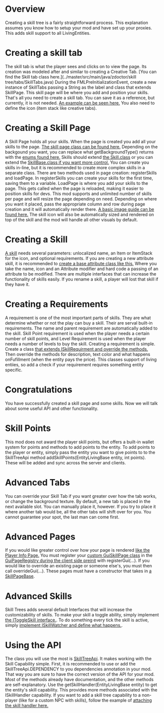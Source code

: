 # Overview
Creating a skill tree is a fairly straightforward process. This explanation assumes you know how to setup your mod and have set up your proxies. This adds skill support to all LivingEntities.

# Creating a skill tab
The skill tab is what the player sees and clicks on to view the page. Its creation was modeled after and similar to creating a Creative Tab. [You can find the Skill tab class here.](../master/src/main/java/zdoctor/skill tree/tabs/SkillTabs.java) During the FMLPreInitializationEvent, create a new instance of SkillTabs passing a String as the label and class that extends SkillPage. This skill page will be where you add and position your skills. That's all you need to create a skill tab. You can save it as a reference, but currently, it is not needed. [An example can be seen here.](../Example/src/main/java/zdoctor/mcskilltree/skills/tabs/MCSkillTreeTabs.java#L9) You also need to define the icon (item stack like creative tabs).

# Creating a Skill Page
A Skill Page holds all your skills. When the page is created you add all your skills to the page. [The skill page class can be found here.](../master/src/main/java/zdoctor/skilltree/skills/pages/SkillPageBase.java) Depending on the backgound you want, you can replace what getBackgroundType() returns with the [enums found here.](../master/src/main/java/zdoctor/skilltree/api/enums/EnumSkillInteractType.java) Skills should extend [the Skill.class](../master/src/main/java/zdoctor/skilltree/skills/Skill.java) or you can extend the [SkillBase.class if you want more control.](../master/src/main/java/zdoctor/skilltree/skills/SkillBase.java) You can create you skills in-line, but it is recommended to create more complex skills in a separate class. There are two methods used in page creation: registerSkills and loadPage. In registerSkills you can create your skills for the first time, saving them to a variable. LoadPage is where you add your skills to the page. This gets called when the page is reloaded, making it easier to position skills for devs. This mod supports and unlimited number of skills per page and will resize the page depending on need. Depending on where you want it placed, pass the appropriate column and row during page creation and it will automatically render there. [A basic image guide can be found here.](../master/src/main/resources/assets/skilltree/textures/gui/skilltree/guide_skill_tree.png) The skill icon will also be automatically sized and rendered on top of the skill and the mod will handle all other visuals by default.

# Creating a Skill
[A skill](../master/src/main/java/zdoctor/skilltree/skills/Skill.java) needs several parameters: unlocalized name, an Item or ItemStack for the icon, and optional requirements.  If you are creating a new attribute skill, it is recommended to [create a base attribute class like this.](../Example/src/main/java/zdoctor/mcskilltree/skills/AttackSkill.java) Where you take the name, icon and an Attribute modifier and hard code a passing of an attribute to be modified. There are multiple interfaces that can increase the functionality of skills easily. If you rename a skill, a player will lost that skill if they have it.

# Creating a Requirements
A requirement is one of the most important parts of skills. They are what determine whether or not the play can buy a skill. Their are serval built-in requirements. The name and parent requirement are automatically added to the skill. Skill Point requirement is used when the player needs a certain number of skill points, and Level Requirement is used when the player needs a number of levels to buy the skill. Creating a requirement is simple. Create a class [that extends ISkillRequirment and override the methods.](../master/src/main/java/zdoctor/skilltree/api/skills/ISkillRequirment.java) Then override the methods for description, text color and what happens onFufillment (when the entity pays the price). This classes support of living entiies, so add a check if your requirement requires something entity specific.

# Congratulations
You have successfully created a skill page and some skills. Now we will talk about some useful API and other functionality.

# Skill Points
This mod does not award the player skill points, but offers a built-in wallet system for points and methods to add points to the entity. To add points to the player or entity, simply pass the entity you want to give points to to the SkillTreeApi method addSkillPoints(EntityLivingBase entity, int points). These will be added and sync across the server and clients.

# Advanced Tabs
You can override your Skill Tab if you want greater over how the tab works, or change the background texture. By default, a new tab is placed in the next available slot. You can manually place it, however. If you try to place it where another tab would be, all the other tabs will shift over for you. You cannot guarantee your spot, the last man can come first. 

# Advanced Pages
If you would like greater control over how your page is rendered [like the Player Info Page.](../master/src/main/java/zdoctor/skilltree/skills/pages/PlayerInfoPage.java) You must register your [custom GuiSkillPage class](../master/src/main/java/zdoctor/skilltree/client/gui/GuiSkillPage.java) in the [GuiPageRegistry during the client side preinit](/master/src/main/java/zdoctor/skilltree/client/GuiPageRegistry.java) with registerGui(...). If you would like to override an existing page or someone else's, you must then call overrideGui(...). These pages must have a constructor that takes in [a SkillPageBase](../master/src/main/java/zdoctor/skilltree/skills/pages/SkillPageBase.java).

# Advanced Skills
Skill Trees adds several default Interfaces that will increase the customizability of skills. To make your skill a toggle ability, simply implement [the IToggleSkill interface.](../master/src/main/java/zdoctor/skilltree/api/skills/IToggleSkill.java). To do something every tick the skill is active, simply [implement ISkillWatcher and define what happens.](../master/src/main/java/zdoctor/skilltree/api/skills/ISkillWatcher.java).

# Using the API
The class you will use the most is [SkillTreeApi](../master/src/main/java/zdoctor/skilltree/api/SkillTreeApi.java). It makes working with the Skill Capability simple. First, it is recommended to use or add the SkillTreeApi.DEPENDENCY to you dependencies annotation in your mod. That way you are sure to have the correct version of the API for your mod. Most of the methods already have documentation, and the other methods are self-explanatory. Use the getSkillHandler(EntityLivingBase entity) to get the entity's skill capability. This provides more methods associated with the ISkillHandler capability. If you want to add a skill tree capability to a non-player (like for a custom NPC with skills), follow the example of [attaching the skill handler here.](../master/src/main/java/zdoctor/skilltree/skills/CapabilitySkillHandler.java)
